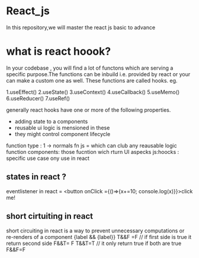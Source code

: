 # React_js

In this repository,we will master the react js basic to advance

# what is react hoook?
In your codebase , you will find a lot of functons which are serving a specific purpose.The functions can be inbuild i.e. provided by react or your can make a custom one as well. These functions are called hooks.
eg.

1.useEffect()
2.useState()
3.useContext()
4.useCallback()
5.useMemo()
6.useReducer()
7.useRef()

generally react hooks have one or more of the following properties.
* adding state to a components
* reusable ui logic is mensioned in these 
* they might control component lifecycle


function type : 1 -> normals fn js = which can club any reausable logic 
function components: those fucntion wich rturn UI aspecks 
js:hoocks : specific use case  ony use in react

## states in react ?

eventlistener in react = <button onClick ={()=>{x+=10; console.log(x)}}>click me!</button>

## short cirtuiting  in react
short circuiting in react is a way to prevent unnecessary computations or re-renders of a component
{label && <span className="text-grey-700">{label}</span>}
T&&F =F // if first side is true it return second side
F&&T= F
T&&T=T   // it only return true if both are true
F&&F=F
